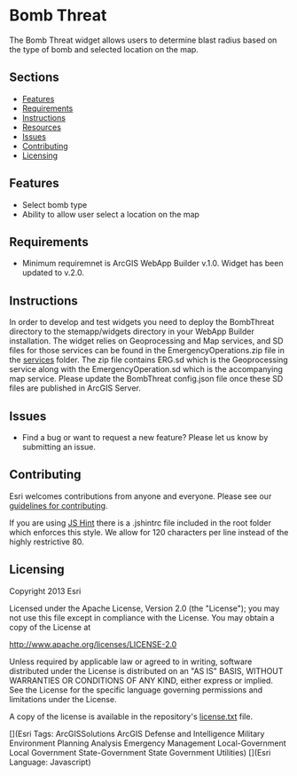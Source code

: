 # Bomb Threat
The Bomb Threat widget allows users to determine blast radius based on the type of bomb and selected location on the map.

## Sections

* [Features](#features)
* [Requirements](#requirements)
* [Instructions](#instructions)
* [Resources](#resources)
* [Issues](#issues)
* [Contributing](#contributing)
* [Licensing](#licensing)

## Features
* Select bomb type
* Ability to allow user select a location on the map

## Requirements
* Minimum requiremnet is ArcGIS WebApp Builder v.1.0. Widget has been updated to v.2.0. 

## Instructions
In order to develop and test widgets you need to deploy the BombThreat directory to the stemapp/widgets directory in your WebApp Builder installation. The widget relies on Geoprocessing and Map services, and SD files for those services can be found in the EmergencyOperations.zip file in the [services](https://github.com/Esri/solutions-webappbuilder-widgets/tree/master/BombThreat/services) folder. The zip file contains ERG.sd which is the Geoprocessing service along with the EmergencyOperation.sd which is the accompanying map service. Please update the BombThreat config.json file once these SD files are published in ArcGIS Server.

## Issues
* Find a bug or want to request a new feature?  Please let us know by submitting an issue.

## Contributing
Esri welcomes contributions from anyone and everyone. Please see our [guidelines for contributing](https://github.com/esri/contributing).

If you are using [JS Hint](http://http://www.jshint.com/) there is a .jshintrc file included in the root folder which enforces this style.
We allow for 120 characters per line instead of the highly restrictive 80.

## Licensing
Copyright 2013 Esri

Licensed under the Apache License, Version 2.0 (the "License");
you may not use this file except in compliance with the License.
You may obtain a copy of the License at

   http://www.apache.org/licenses/LICENSE-2.0

Unless required by applicable law or agreed to in writing, software
distributed under the License is distributed on an "AS IS" BASIS,
WITHOUT WARRANTIES OR CONDITIONS OF ANY KIND, either express or implied.
See the License for the specific language governing permissions and
limitations under the License.

A copy of the license is available in the repository's
[license.txt](license.txt) file.

[](Esri Tags: ArcGISSolutions ArcGIS Defense and Intelligence Military Environment Planning Analysis Emergency Management Local-Government Local Government State-Government State Government Utilities)
[](Esri Language: Javascript)
